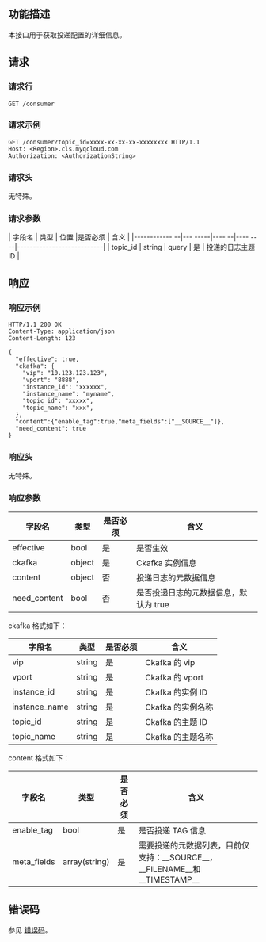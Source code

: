 ## 功能描述

本接口用于获取投递配置的详细信息。

## 请求

### 请求行

```
GET /consumer
```

### 请求示例

```
GET /consumer?topic_id=xxxx-xx-xx-xx-xxxxxxxx HTTP/1.1
Host: <Region>.cls.myqcloud.com
Authorization: <AuthorizationString>

```

### 请求头

无特殊。

### 请求参数

| 字段名        |  类型  | 位置  |是否必须 |      含义                  |
|------------  --|--- -----|----  --|----    ----|---------------------------|
| topic_id     | string | query | 是      | 投递的日志主题 ID           |

## 响应

### 响应示例

```
HTTP/1.1 200 OK
Content-Type: application/json
Content-Length: 123

{
  "effective": true,
  "ckafka": {
    "vip": "10.123.123.123",
    "vport": "8888",
    "instance_id": "xxxxxx",
    "instance_name": "myname",
    "topic_id": "xxxxx",
    "topic_name": "xxx",
  },
  "content":{"enable_tag":true,"meta_fields":["__SOURCE__"]},
  "need_content": true
}
```

### 响应头

无特殊。

### 响应参数

|  字段名     |  类型  | 是否必须 |        含义                    |
|------------|--------|---------|-------------------------------|
| effective  | bool   | 是      | 是否生效                       |
| ckafka     | object | 是      | Ckafka 实例信息              |
| content    | object | 否      | 投递日志的元数据信息             |
| need_content| bool  | 否      | 是否投递日志的元数据信息，默认为 true |

ckafka 格式如下：

|  字段名     |  类型  | 是否必须 |        含义                    |
|------------|--------|---------|-------------------------------|
| vip        | string | 是      | Ckafka 的 vip          |
| vport      | string | 是      | Ckafka 的 vport          |
| instance_id| string | 是      | Ckafka 的实例 ID          |
| instance_name| string | 是      | Ckafka 的实例名称          |
| topic_id   | string | 是      | Ckafka 的主题 ID          |
| topic_name | string | 是      | Ckafka 的主题名称          |

content 格式如下：

|  字段名     |  类型  | 是否必须 |        含义                    |
|------------|--------|---------|-------------------------------|
| enable_tag        | bool | 是      | 是否投递 TAG 信息          |
| meta_fields      | array(string) | 是      | 需要投递的元数据列表，目前仅支持：\_\_SOURCE\_\_，\_\_FILENAME\_\_和\_\_TIMESTAMP\_\_ |

## 错误码

参见 [错误码](https://cloud.tencent.com/document/product/614/12402)。


